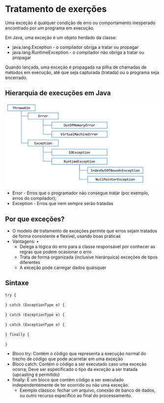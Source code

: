 # Tratamento de exerções
Uma exceção é qualquer condição de erro ou comportamento inesperado encontrado por um programa em execução.

Em Java, uma exceção é um objeto herdado da classe: 
- java.lang.Exception - o compilador obriga a tratar ou propagar
- java.lang.RuntimeException - o compilador não obriga a tratar ou propagar

Quando lançada, uma exceção é propagada na pilha de chamadas de métodos em execução, até que seja capturada (tratada) ou o programa seja encerrado.
## Hierarquia de execuções em Java
![](../img/Pasted_image_20250209225432.png)
- Error - Erros que o programador não consegue tratar (por exemplo, erros do compilador);
- Exception - Erros que nem sempre serão tratadas

## Por que exceções? 
- O modelo de tratamento de exceções permite que erros sejam tratados de forma consistente e flexível, usando boas práticas 
- Vantagens: • 
	- Delega a lógica do erro para a classe responsável por conhecer as regras que podem ocasionar o erro
	- Trata de forma organizada (inclusive hierárquica) exceções de tipos diferentes 
	- A exceção pode carregar dados quaisquer

## Sintaxe 
```
try { 

} catch (ExceptionType e) { 

} catch (ExceptionType e) { 

} catch (ExceptionType e) { 

} finally {

}
```
- Bloco try: Contém o código que representa a execução normal do trecho de código que pode acarretar em uma exceção
- Bloco catch: Contém o código a ser executado caso uma exceção ocorra; Deve ser especificado o tipo da exceção a ser tratada (upcasting é permitido)
- finally: É um bloco que contém código a ser executado independentemente de ter ocorrido ou não uma exceção.
	- Exemplo clássico: fechar um arquivo, conexão de banco de dados, ou outro recurso específico ao final do processamento.

